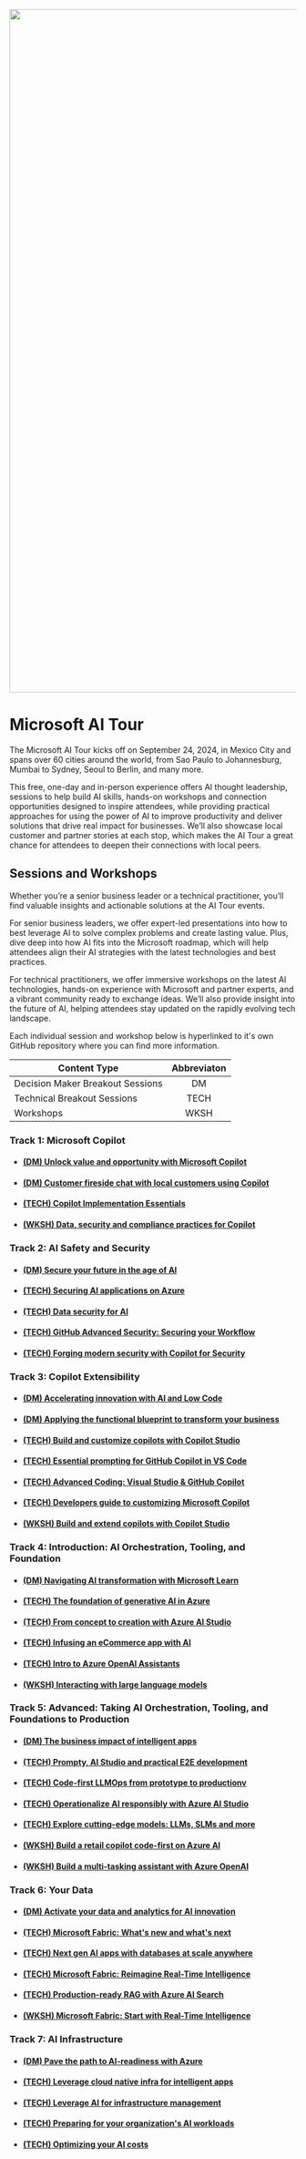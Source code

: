 <p align="center">
<img src="https://github.com/microsoft/aitour-repo-principal-list/blob/main/assets/email-banners_MSAITour24_v5.png" alt="decorative banner" width="1200"/>
</p>

# Microsoft AI Tour

The Microsoft AI Tour kicks off on September 24, 2024, in Mexico City and spans over 60 cities around the world, from Sao Paulo to Johannesburg, Mumbai to Sydney, Seoul to Berlin, and many more. 

This free, one-day and in-person experience offers AI thought leadership, sessions to help build AI skills, hands-on workshops and connection opportunities designed to inspire attendees, while providing practical approaches for using the power of AI to improve productivity and deliver solutions that drive real impact for businesses. We’ll also showcase local customer and partner stories at each stop, which makes the AI Tour a great chance for attendees to deepen their connections with local peers.

## Sessions and Workshops

Whether you’re a senior business leader or a technical practitioner, you’ll find valuable insights and actionable solutions at the AI Tour events.

For senior business leaders, we offer expert-led presentations into how to best leverage AI to solve complex problems and create lasting value. Plus, dive deep into how AI fits into the Microsoft roadmap, which will help attendees align their AI strategies with the latest technologies and best practices.

For technical practitioners, we offer immersive workshops on the latest AI technologies, hands-on experience with Microsoft and partner experts, and a vibrant community ready to exchange ideas. We’ll also provide insight into the future of AI, helping attendees stay updated on the rapidly evolving tech landscape.

Each individual session and workshop below is hyperlinked to it's own GitHub repository where you can find more information.

<div align="center">
  
| Content Type   |      Abbreviaton      |
|----------|:-------------:|
| Decision Maker Breakout Sessions |  DM |
| Technical Breakout Sessions | TECH |
| Workshops |    WKSH   | 

</div>

### Track 1: Microsoft Copilot

- #### [(DM) Unlock value and opportunity with Microsoft Copilot](https://github.com/microsoft/aitour-unlock-value-with-copilot)
- #### [(DM) Customer fireside chat with local customers using Copilot](https://github.com/microsoft/aitour-customer-fireside-chat)
- #### [(TECH) Copilot Implementation Essentials](https://github.com/microsoft/aitour-copilot-implementation-essentials)
- #### [(WKSH) Data, security and compliance practices for Copilot](https://github.com/microsoft/aitour-copilot-security-practices)

### Track 2: AI Safety and Security

- #### [(DM) Secure your future in the age of AI](https://github.com/microsoft/aitour-secure-future-in-ai-age)
- #### [(TECH) Securing AI applications on Azure](https://github.com/microsoft/aitour-securing-ai-apps-on-azure)
- #### [(TECH) Data security for AI](https://github.com/microsoft/aitour-data-security-for-ai)
- #### [(TECH) GitHub Advanced Security: Securing your Workflow](https://github.com/microsoft/aitour-github-advanced-security-workflow)
- #### [(TECH) Forging modern security with Copilot for Security​​](https://github.com/microsoft/aitour-cybersecurity-posture-with-copilot)

### Track 3: Copilot Extensibility

 - ####	[(DM) Accelerating innovation with AI and Low Code](https://github.com/microsoft/aitour-ai-and-low-code-innovation)
 - ####	[(DM) Applying the functional blueprint to transform your business](https://github.com/microsoft/aitour-blueprint-to-transform-business)
 - ####	[(TECH) Build and customize copilots with Copilot Studio](https://github.com/microsoft/aitour-building-copilots-with-copilot-studio)
 - ####	[(TECH) Essential prompting for GitHub Copilot in VS Code](https://github.com/microsoft/aitour-github-copilot-can-do-that)
 - ####	[(TECH) Advanced Coding: Visual Studio & GitHub Copilot](https://github.com/microsoft/aitour-coding-mastery-with-github-copilot)
 - ####	[(TECH) Developers guide to customizing Microsoft Copilot](https://github.com/microsoft/aitour-customizing-github-copilot)
 - ####	[(WKSH) Build and extend copilots with Copilot Studio](https://github.com/microsoft/aitour-building-copilots-with-copilot-studio)

### Track 4: Introduction: AI Orchestration, Tooling, and Foundation

-  ####	[(DM) Navigating AI transformation with Microsoft Learn](https://github.com/microsoft/aitour-navigating-ai-with-microsoft-learn)
-  ####	[(TECH) The foundation of generative AI in Azure](https://github.com/microsoft/aitour-generative-ai-in-azure)
-  ####	[(TECH) From concept to creation with Azure AI Studio](https://github.com/microsoft/aitour-concept-to-creation-ai-studio)
-  ####	[(TECH) Infusing an eCommerce app with AI​](https://github.com/microsoft/aitour-ecommerce-app-with-ai)
-  ####	[(TECH) Intro to Azure OpenAI Assistants](https://github.com/microsoft/aitour-azure-openai-assistants)
-  ####	[(WKSH) Interacting with large language models](https://github.com/microsoft/aitour-interact-with-llms)

### Track 5: Advanced: Taking AI Orchestration, Tooling, and Foundations to Production

- #### 	[(DM) The business impact of intelligent apps](https://github.com/microsoft/aitour-buisness-impact-of-intelligent-apps)
- #### 	[(TECH) Prompty, AI Studio and practical E2E development](https://github.com/microsoft/aitour-e2e-dev-with-prompty-and-ai-studio)
- #### 	[(TECH) Code-first LLMOps from prototype to productionv](https://github.com/microsoft/aitour-llmops-with-gen-ai-tools)
- #### 	[(TECH) Operationalize AI responsibly with Azure AI Studio](https://github.com/microsoft/aitour-operate-ai-responsibly-with-ai-studio)
- #### 	[(TECH) Explore cutting-edge models: LLMs, SLMs and more](https://github.com/microsoft/aitour-exploring-cutting-edge-models)
- #### 	[(WKSH) Build a retail copilot code-first on Azure AI](https://github.com/microsoft/aitour-build-a-copilot-on-azure-ai)
- #### 	[(WKSH) Build a multi-tasking assistant with Azure OpenAI](https://github.com/microsoft/aitour-writing-assistant-with-azure-openai)

### Track 6: Your Data

- #### 	[(DM) Activate your data and analytics for AI innovation](https://github.com/microsoft/aitour-data-analytics-for-ai-innovation)
- #### 	[(TECH) Microsoft Fabric: What's new and what's next](https://github.com/microsoft/aitour-whats-new-with-fabric)
- #### 	[(TECH) Next gen AI apps with databases at scale anywhere](https://github.com/microsoft/aitour-ai-apps-with-scalable-database)
- #### 	[(TECH) Microsoft Fabric: Reimagine Real-Time Intelligence](https://github.com/microsoft/aitour-reimagine-fabric-intelligence)
- #### 	[(TECH) Production-ready RAG with Azure AI Search](https://github.com/microsoft/aitour-rag-with-ai-search)
- #### 	[(WKSH) Microsoft Fabric: Start with Real-Time Intelligence](https://github.com/microsoft/aitour-get-started-with-fabric)

### Track 7: AI Infrastructure

- #### 	[(DM) Pave the path to AI-readiness with Azure](https://github.com/microsoft/aitour-ai-readiness-with-azure)
- #### 	[(TECH) Leverage cloud native infra for intelligent apps](https://github.com/microsoft/aitour-cloud-native-apps-with-azure-ai-and-aks)
- #### 	[(TECH) Leverage AI for infrastructure management](https://github.com/microsoft/aitour-leveraging-ai-for-infrastructure-managaement)
- #### 	[(TECH) Preparing for your organization's AI workloads​](https://github.com/microsoft/aitour-preparing-for-ai-workloads)
- #### 	[(TECH) Optimizing your AI costs​](https://github.com/microsoft/aitour-opimizing-your-ai-costs)
